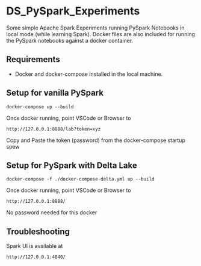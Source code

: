 # DS_PySpark_Experiments

Some simple Apache Spark Experiments running PySpark Notebooks in local mode (while learning Spark).
Docker files are also included for running the PySpark notebooks against a docker container. 

## Requirements

- Docker and docker-compose installed in the local machine.

## Setup for vanilla PySpark

```
docker-compose up --build
```

Once docker running, point VSCode or Browser to 
```
http://127.0.0.1:8888/lab?token=xyz 
```
Copy and Paste the token (password) from the docker-compose startup spew

## Setup for PySpark with Delta Lake

```
docker-compose -f ./docker-compose-delta.yml up --build
```

Once docker running, point VSCode or Browser to 
```
http://127.0.0.1:8888/ 
```

No password needed for this docker

## Troubleshooting

Spark UI is available at
```
http://127.0.0.1:4040/ 
```

